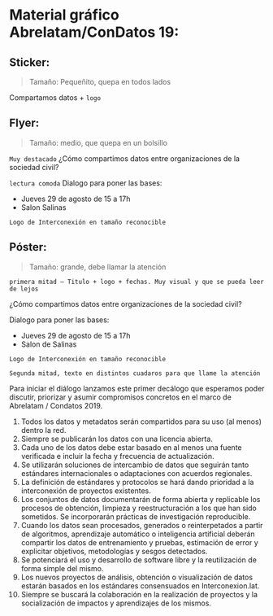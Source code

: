 # Material gráfico Abrelatam/ConDatos 19:

## Sticker: 
> Tamaño: Pequeñito, quepa en todos lados

Compartamos datos + ```logo```

## Flyer: 
> Tamaño: medio, que quepa en un bolsillo

```Muy destacado```
¿Cómo compartimos datos entre organizaciones de la sociedad civil? 

```lectura comoda```
Dialogo para poner las bases:
- Jueves 29 de agosto de 15 a 17h
- Salon Salinas

```Logo de Interconexión en tamaño reconocible```

## Póster: 
> Tamaño: grande, debe llamar la atención

```primera mitad – Titulo + logo + fechas. Muy visual y que se pueda leer de lejos```

¿Cómo compartimos datos entre organizaciones de la sociedad civil?

Dialogo para poner las bases:
- Jueves 29 de agosto de 15 a 17h
- Salon de Salinas

```Logo de Interconexión en tamaño reconocible```


```Segunda mitad, texto en distintos cuadaros para que llame la atención```

Para iniciar el diálogo lanzamos este primer decálogo que esperamos poder discutir, priorizar y asumir compromisos concretos en el marco de Abrelatam / Condatos 2019.  
1. Todos los datos y metadatos serán compartidos para su uso (al menos) dentro la red.
2. Siempre se publicarán los datos con una licencia abierta.
3. Cada uno de los datos debe estar basado en al menos una fuente verificada e incluir la fecha y frecuencia de actualización.
4. Se utilizarán soluciones de intercambio de datos que seguirán tanto estándares internacionales o adaptaciones con acuerdos regionales.
5. La definición de estándares y protocolos se hará dando prioridad a la interconexión de proyectos existentes.
6. Los conjuntos de datos documentarán de forma abierta y replicable los procesos de obtención, limpieza y reestructuración a los que han sido sometidos. Se incorporarán prácticas de investigación reproducible.
7. Cuando los datos sean procesados, generados o reinterpetados a partir de algoritmos, aprendizaje automático o inteligencia artificial deberán compartir los datos de entrenamiento y pruebas, estimación de error y explicitar objetivos, metodologías y sesgos detectados.
8. Se potenciará el uso y desarrollo de software libre y la reutilización de forma simple del mismo.
9. Los nuevos proyectos de análisis, obtención o visualización de datos estarán basados en los estándares consensuados en Interconexion.lat.
10. Siempre se buscará la colaboración en la realización de proyectos y la socialización de impactos y aprendizajes de los mismos.


